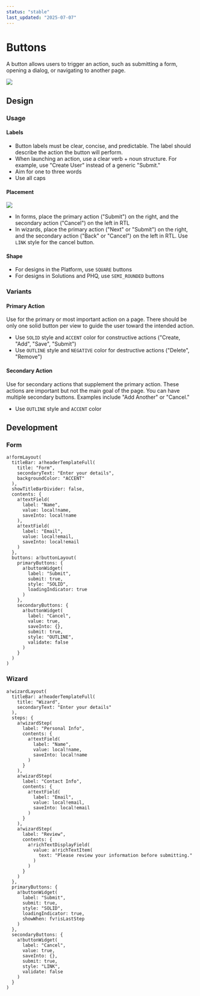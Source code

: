```yaml
---
status: "stable"
last_updated: "2025-07-07"
---
```


# Buttons
A button allows users to trigger an action, such as submitting a form, opening a dialog, or navigating to another page.

![](https://github.com/user-attachments/assets/9e39e76b-2133-4271-8fa3-caa2c7f5ef20)

## Design

### Usage 
#### Labels
  * Button labels must be clear, concise, and predictable. The label should describe the action the button will perform.
  * When launching an action, use a clear verb + noun structure. For example, use "Create User" instead of a generic "Submit."
  * Aim for one to three words
  * Use all caps

#### Placement

![](https://github.com/user-attachments/assets/0723f84f-3e3d-44ca-ad4e-34c50d0f9ada)

  * In forms, place the primary action ("Submit") on the right, and the secondary action ("Cancel") on the left in RTL
  * In wizards, place the primary action ("Next" or "Submit") on the right, and the secondary action ("Back" or "Cancel") on the left in RTL. Use `LINK` style for the cancel button.

#### Shape
  * For designs in the Platform, use `SQUARE` buttons
  * For designs in Solutions and PHQ, use `SEMI_ROUNDED` buttons

### Variants

#### Primary Action
Use for the primary or most important action on a page. There should be only one solid button per view to guide the user toward the intended action.
* Use `SOLID` style and `ACCENT` color for constructive actions ("Create, "Add", "Save", "Submit")
* Use `OUTLINE` style and `NEGATIVE` color for destructive actions ("Delete", "Remove")

#### Secondary Action
Use for secondary actions that supplement the primary action. These actions are important but not the main goal of the page. You can have multiple secondary buttons. Examples include "Add Another" or "Cancel."
* Use `OUTLINE` style and `ACCENT` color 

## Development

### Form 
```
a!formLayout(
  titleBar: a!headerTemplateFull(
    title: "Form",
    secondaryText: "Enter your details",
    backgroundColor: "ACCENT"
  ),
  showTitleBarDivider: false,
  contents: {
    a!textField(
      label: "Name",
      value: local!name,
      saveInto: local!name
    ),
    a!textField(
      label: "Email",
      value: local!email,
      saveInto: local!email
    )
  },
  buttons: a!buttonLayout(
    primaryButtons: {
      a!buttonWidget(
        label: "Submit",
        submit: true,
        style: "SOLID",
        loadingIndicator: true
      )
    },
    secondaryButtons: {
      a!buttonWidget(
        label: "Cancel",
        value: true,
        saveInto: {},
        submit: true,
        style: "OUTLINE",
        validate: false
      )
    }
  )
)
```

### Wizard 
```
a!wizardLayout(
  titleBar: a!headerTemplateFull(
    title: "Wizard",
    secondaryText: "Enter your details"
  ),
  steps: {
    a!wizardStep(
      label: "Personal Info", 
      contents: {
        a!textField(
          label: "Name",
          value: local!name,
          saveInto: local!name
        )
      }
    ),
    a!wizardStep(
      label: "Contact Info", 
      contents: {
        a!textField(
          label: "Email",
          value: local!email,
          saveInto: local!email
        )
      }
    ),
    a!wizardStep(
      label: "Review", 
      contents: {
        a!richTextDisplayField(
          value: a!richTextItem(
            text: "Please review your information before submitting."
          )
        )
      }
    )
  },
  primaryButtons: {
    a!buttonWidget(
      label: "Submit",
      submit: true,
      style: "SOLID",
      loadingIndicator: true,
      showWhen: fv!isLastStep
    )
  },
  secondaryButtons: {
    a!buttonWidget(
      label: "Cancel",
      value: true,
      saveInto: {},
      submit: true,
      style: "LINK",
      validate: false
    )
  }
)
```
